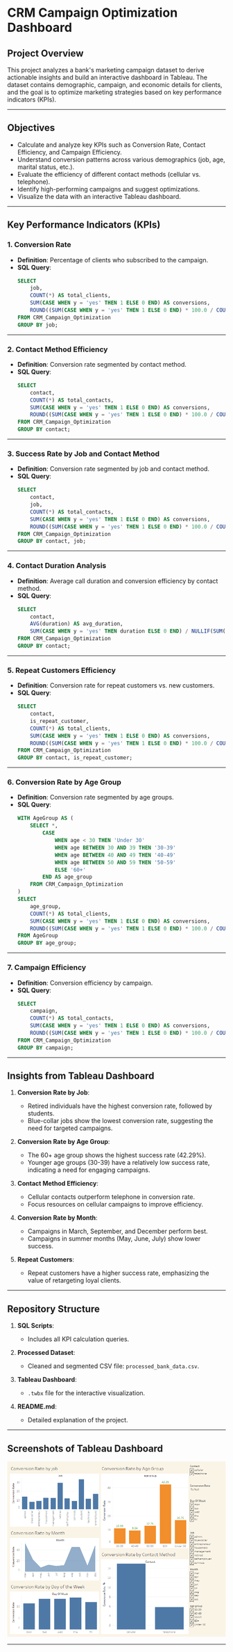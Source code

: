 # **CRM Campaign Optimization Dashboard**

## **Project Overview**
This project analyzes a bank's marketing campaign dataset to derive actionable insights and build an interactive dashboard in Tableau. The dataset contains demographic, campaign, and economic details for clients, and the goal is to optimize marketing strategies based on key performance indicators (KPIs).

---

## **Objectives**
- Calculate and analyze key KPIs such as Conversion Rate, Contact Efficiency, and Campaign Efficiency.
- Understand conversion patterns across various demographics (job, age, marital status, etc.).
- Evaluate the efficiency of different contact methods (cellular vs. telephone).
- Identify high-performing campaigns and suggest optimizations.
- Visualize the data with an interactive Tableau dashboard.

---

## **Key Performance Indicators (KPIs)**

### **1. Conversion Rate**
- **Definition**: Percentage of clients who subscribed to the campaign.
- **SQL Query**:
  ```sql
  SELECT 
      job, 
      COUNT(*) AS total_clients, 
      SUM(CASE WHEN y = 'yes' THEN 1 ELSE 0 END) AS conversions, 
      ROUND((SUM(CASE WHEN y = 'yes' THEN 1 ELSE 0 END) * 100.0 / COUNT(*)), 2) AS conversion_rate
  FROM CRM_Campaign_Optimization
  GROUP BY job;
  ```

---

### **2. Contact Method Efficiency**
- **Definition**: Conversion rate segmented by contact method.
- **SQL Query**:
  ```sql
  SELECT 
      contact,
      COUNT(*) AS total_contacts,
      SUM(CASE WHEN y = 'yes' THEN 1 ELSE 0 END) AS conversions,
      ROUND((SUM(CASE WHEN y = 'yes' THEN 1 ELSE 0 END) * 100.0 / COUNT(*)), 2) AS contact_method_efficiency
  FROM CRM_Campaign_Optimization
  GROUP BY contact;
  ```

---

### **3. Success Rate by Job and Contact Method**
- **Definition**: Conversion rate segmented by job and contact method.
- **SQL Query**:
  ```sql
  SELECT 
      contact,
      job,
      COUNT(*) AS total_contacts,
      SUM(CASE WHEN y = 'yes' THEN 1 ELSE 0 END) AS conversions,
      ROUND((SUM(CASE WHEN y = 'yes' THEN 1 ELSE 0 END) * 100.0 / COUNT(*)), 2) AS success_rate
  FROM CRM_Campaign_Optimization
  GROUP BY contact, job;
  ```

---

### **4. Contact Duration Analysis**
- **Definition**: Average call duration and conversion efficiency by contact method.
- **SQL Query**:
  ```sql
  SELECT 
      contact,
      AVG(duration) AS avg_duration,
      SUM(CASE WHEN y = 'yes' THEN duration ELSE 0 END) / NULLIF(SUM(CASE WHEN y = 'yes' THEN 1 ELSE 0 END), 0) AS avg_conversion_duration
  FROM CRM_Campaign_Optimization
  GROUP BY contact;
  ```

---

### **5. Repeat Customers Efficiency**
- **Definition**: Conversion rate for repeat customers vs. new customers.
- **SQL Query**:
  ```sql
  SELECT 
      contact,
      is_repeat_customer,
      COUNT(*) AS total_clients,
      SUM(CASE WHEN y = 'yes' THEN 1 ELSE 0 END) AS conversions,
      ROUND((SUM(CASE WHEN y = 'yes' THEN 1 ELSE 0 END) * 100.0 / COUNT(*)), 2) AS conversion_rate
  FROM CRM_Campaign_Optimization
  GROUP BY contact, is_repeat_customer;
  ```

---

### **6. Conversion Rate by Age Group**
- **Definition**: Conversion rate segmented by age groups.
- **SQL Query**:
  ```sql
  WITH AgeGroup AS (
      SELECT *,
          CASE 
              WHEN age < 30 THEN 'Under 30'
              WHEN age BETWEEN 30 AND 39 THEN '30-39'
              WHEN age BETWEEN 40 AND 49 THEN '40-49'
              WHEN age BETWEEN 50 AND 59 THEN '50-59'
              ELSE '60+'
          END AS age_group
      FROM CRM_Campaign_Optimization
  )
  SELECT 
      age_group,
      COUNT(*) AS total_clients,
      SUM(CASE WHEN y = 'yes' THEN 1 ELSE 0 END) AS conversions,
      ROUND((SUM(CASE WHEN y = 'yes' THEN 1 ELSE 0 END) * 100.0 / COUNT(*)), 2) AS success_rate
  FROM AgeGroup
  GROUP BY age_group;
  ```

---

### **7. Campaign Efficiency**
- **Definition**: Conversion efficiency by campaign.
- **SQL Query**:
  ```sql
  SELECT 
      campaign, 
      COUNT(*) AS total_contacts, 
      SUM(CASE WHEN y = 'yes' THEN 1 ELSE 0 END) AS conversions, 
      ROUND((SUM(CASE WHEN y = 'yes' THEN 1 ELSE 0 END) * 100.0 / COUNT(*)), 2) AS campaign_efficiency
  FROM CRM_Campaign_Optimization
  GROUP BY campaign;
  ```

---

## **Insights from Tableau Dashboard**
1. **Conversion Rate by Job**:
   - Retired individuals have the highest conversion rate, followed by students.
   - Blue-collar jobs show the lowest conversion rate, suggesting the need for targeted campaigns.

2. **Conversion Rate by Age Group**:
   - The 60+ age group shows the highest success rate (42.29%).
   - Younger age groups (30-39) have a relatively low success rate, indicating a need for engaging campaigns.

3. **Contact Method Efficiency**:
   - Cellular contacts outperform telephone in conversion rate.
   - Focus resources on cellular campaigns to improve efficiency.

4. **Conversion Rate by Month**:
   - Campaigns in March, September, and December perform best.
   - Campaigns in summer months (May, June, July) show lower success.

5. **Repeat Customers**:
   - Repeat customers have a higher success rate, emphasizing the value of retargeting loyal clients.

---

## **Repository Structure**
1. **SQL Scripts**:
   - Includes all KPI calculation queries.

2. **Processed Dataset**:
   - Cleaned and segmented CSV file: `processed_bank_data.csv`.

3. **Tableau Dashboard**:
   - `.twbx` file for the interactive visualization.

4. **README.md**:
   - Detailed explanation of the project.

---

## **Screenshots of Tableau Dashboard**
![Dashboard Screenshot](Dashboard.png)

---
